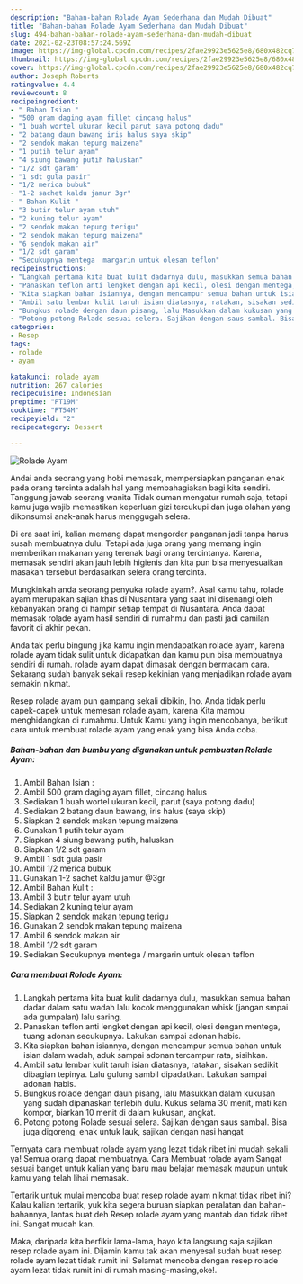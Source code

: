 ```yaml
---
description: "Bahan-bahan Rolade Ayam Sederhana dan Mudah Dibuat"
title: "Bahan-bahan Rolade Ayam Sederhana dan Mudah Dibuat"
slug: 494-bahan-bahan-rolade-ayam-sederhana-dan-mudah-dibuat
date: 2021-02-23T08:57:24.569Z
image: https://img-global.cpcdn.com/recipes/2fae29923e5625e8/680x482cq70/rolade-ayam-foto-resep-utama.jpg
thumbnail: https://img-global.cpcdn.com/recipes/2fae29923e5625e8/680x482cq70/rolade-ayam-foto-resep-utama.jpg
cover: https://img-global.cpcdn.com/recipes/2fae29923e5625e8/680x482cq70/rolade-ayam-foto-resep-utama.jpg
author: Joseph Roberts
ratingvalue: 4.4
reviewcount: 8
recipeingredient:
- " Bahan Isian "
- "500 gram daging ayam fillet cincang halus"
- "1 buah wortel ukuran kecil parut saya potong dadu"
- "2 batang daun bawang iris halus saya skip"
- "2 sendok makan tepung maizena"
- "1 putih telur ayam"
- "4 siung bawang putih haluskan"
- "1/2 sdt garam"
- "1 sdt gula pasir"
- "1/2 merica bubuk"
- "1-2 sachet kaldu jamur 3gr"
- " Bahan Kulit "
- "3 butir telur ayam utuh"
- "2 kuning telur ayam"
- "2 sendok makan tepung terigu"
- "2 sendok makan tepung maizena"
- "6 sendok makan air"
- "1/2 sdt garam"
- "Secukupnya mentega  margarin untuk olesan teflon"
recipeinstructions:
- "Langkah pertama kita buat kulit dadarnya dulu, masukkan semua bahan dadar dalam satu wadah lalu kocok menggunakan whisk (jangan smpai ada gumpalan) lalu saring."
- "Panaskan teflon anti lengket dengan api kecil, olesi dengan mentega, tuang adonan secukupnya. Lakukan sampai adonan habis."
- "Kita siapkan bahan isiannya, dengan mencampur semua bahan untuk isian dalam wadah, aduk sampai adonan tercampur rata, sisihkan."
- "Ambil satu lembar kulit taruh isian diatasnya, ratakan, sisakan sedikit dibagian tepinya. Lalu gulung sambil dipadatkan. Lakukan sampai adonan habis."
- "Bungkus rolade dengan daun pisang, lalu Masukkan dalam kukusan yang sudah dipanaskan terlebih dulu. Kukus selama 30 menit, mati kan kompor, biarkan 10 menit di dalam kukusan, angkat."
- "Potong potong Rolade sesuai selera. Sajikan dengan saus sambal. Bisa juga digoreng, enak untuk lauk, sajikan dengan nasi hangat"
categories:
- Resep
tags:
- rolade
- ayam

katakunci: rolade ayam 
nutrition: 267 calories
recipecuisine: Indonesian
preptime: "PT19M"
cooktime: "PT54M"
recipeyield: "2"
recipecategory: Dessert

---
```



![Rolade Ayam](https://img-global.cpcdn.com/recipes/2fae29923e5625e8/680x482cq70/rolade-ayam-foto-resep-utama.jpg)

Andai anda seorang yang hobi memasak, mempersiapkan panganan enak pada orang tercinta adalah hal yang membahagiakan bagi kita sendiri. Tanggung jawab seorang  wanita Tidak cuman mengatur rumah saja, tetapi kamu juga wajib memastikan keperluan gizi tercukupi dan juga olahan yang dikonsumsi anak-anak harus menggugah selera.

Di era  saat ini, kalian memang dapat mengorder panganan jadi tanpa harus susah membuatnya dulu. Tetapi ada juga orang yang memang ingin memberikan makanan yang terenak bagi orang tercintanya. Karena, memasak sendiri akan jauh lebih higienis dan kita pun bisa menyesuaikan masakan tersebut berdasarkan selera orang tercinta. 



Mungkinkah anda seorang penyuka rolade ayam?. Asal kamu tahu, rolade ayam merupakan sajian khas di Nusantara yang saat ini disenangi oleh kebanyakan orang di hampir setiap tempat di Nusantara. Anda dapat memasak rolade ayam hasil sendiri di rumahmu dan pasti jadi camilan favorit di akhir pekan.

Anda tak perlu bingung jika kamu ingin mendapatkan rolade ayam, karena rolade ayam tidak sulit untuk didapatkan dan kamu pun bisa membuatnya sendiri di rumah. rolade ayam dapat dimasak dengan bermacam cara. Sekarang sudah banyak sekali resep kekinian yang menjadikan rolade ayam semakin nikmat.

Resep rolade ayam pun gampang sekali dibikin, lho. Anda tidak perlu capek-capek untuk memesan rolade ayam, karena Kita mampu menghidangkan di rumahmu. Untuk Kamu yang ingin mencobanya, berikut cara untuk membuat rolade ayam yang enak yang bisa Anda coba.

<!--inarticleads1-->

##### Bahan-bahan dan bumbu yang digunakan untuk pembuatan Rolade Ayam:

1. Ambil  Bahan Isian :
1. Ambil 500 gram daging ayam fillet, cincang halus
1. Sediakan 1 buah wortel ukuran kecil, parut (saya potong dadu)
1. Sediakan 2 batang daun bawang, iris halus (saya skip)
1. Siapkan 2 sendok makan tepung maizena
1. Gunakan 1 putih telur ayam
1. Siapkan 4 siung bawang putih, haluskan
1. Siapkan 1/2 sdt garam
1. Ambil 1 sdt gula pasir
1. Ambil 1/2 merica bubuk
1. Gunakan 1-2 sachet kaldu jamur @3gr
1. Ambil  Bahan Kulit :
1. Ambil 3 butir telur ayam utuh
1. Sediakan 2 kuning telur ayam
1. Siapkan 2 sendok makan tepung terigu
1. Gunakan 2 sendok makan tepung maizena
1. Ambil 6 sendok makan air
1. Ambil 1/2 sdt garam
1. Sediakan Secukupnya mentega / margarin untuk olesan teflon




<!--inarticleads2-->

##### Cara membuat Rolade Ayam:

1. Langkah pertama kita buat kulit dadarnya dulu, masukkan semua bahan dadar dalam satu wadah lalu kocok menggunakan whisk (jangan smpai ada gumpalan) lalu saring.
1. Panaskan teflon anti lengket dengan api kecil, olesi dengan mentega, tuang adonan secukupnya. Lakukan sampai adonan habis.
1. Kita siapkan bahan isiannya, dengan mencampur semua bahan untuk isian dalam wadah, aduk sampai adonan tercampur rata, sisihkan.
1. Ambil satu lembar kulit taruh isian diatasnya, ratakan, sisakan sedikit dibagian tepinya. Lalu gulung sambil dipadatkan. Lakukan sampai adonan habis.
1. Bungkus rolade dengan daun pisang, lalu Masukkan dalam kukusan yang sudah dipanaskan terlebih dulu. Kukus selama 30 menit, mati kan kompor, biarkan 10 menit di dalam kukusan, angkat.
1. Potong potong Rolade sesuai selera. Sajikan dengan saus sambal. Bisa juga digoreng, enak untuk lauk, sajikan dengan nasi hangat




Ternyata cara membuat rolade ayam yang lezat tidak ribet ini mudah sekali ya! Semua orang dapat membuatnya. Cara Membuat rolade ayam Sangat sesuai banget untuk kalian yang baru mau belajar memasak maupun untuk kamu yang telah lihai memasak.

Tertarik untuk mulai mencoba buat resep rolade ayam nikmat tidak ribet ini? Kalau kalian tertarik, yuk kita segera buruan siapkan peralatan dan bahan-bahannya, lantas buat deh Resep rolade ayam yang mantab dan tidak ribet ini. Sangat mudah kan. 

Maka, daripada kita berfikir lama-lama, hayo kita langsung saja sajikan resep rolade ayam ini. Dijamin kamu tak akan menyesal sudah buat resep rolade ayam lezat tidak rumit ini! Selamat mencoba dengan resep rolade ayam lezat tidak rumit ini di rumah masing-masing,oke!.

